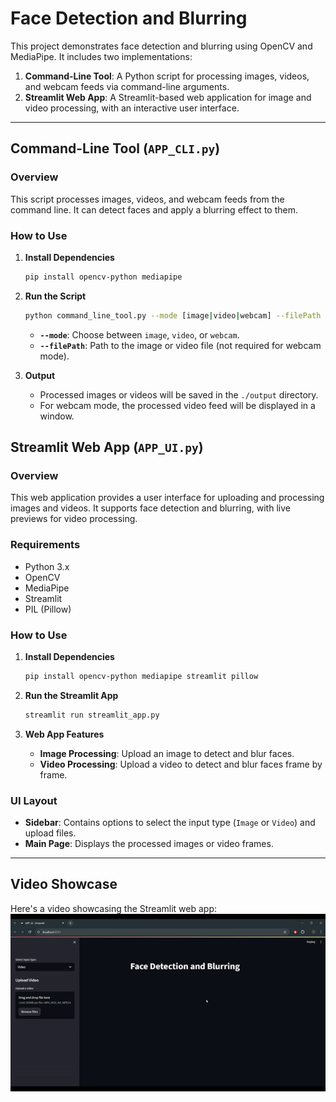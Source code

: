 # Face Detection and Blurring

This project demonstrates face detection and blurring using OpenCV and MediaPipe. It includes two implementations:

1. **Command-Line Tool**: A Python script for processing images, videos, and webcam feeds via command-line arguments.
2. **Streamlit Web App**: A Streamlit-based web application for image and video processing, with an interactive user interface.

---

## Command-Line Tool (`APP_CLI.py`)

### Overview

This script processes images, videos, and webcam feeds from the command line. It can detect faces and apply a blurring effect to them.



### How to Use

1. **Install Dependencies**

    ```bash
    pip install opencv-python mediapipe
    ```

2. **Run the Script**

    ```bash
    python command_line_tool.py --mode [image|video|webcam] --filePath [path/to/your/file]
    ```

    - **`--mode`**: Choose between `image`, `video`, or `webcam`.
    - **`--filePath`**: Path to the image or video file (not required for webcam mode).

3. **Output**

    - Processed images or videos will be saved in the `./output` directory.
    - For webcam mode, the processed video feed will be displayed in a window.



## Streamlit Web App (`APP_UI.py`)

### Overview

This web application provides a user interface for uploading and processing images and videos. It supports face detection and blurring, with live previews for video processing.

### Requirements

- Python 3.x
- OpenCV
- MediaPipe
- Streamlit
- PIL (Pillow)

### How to Use

1. **Install Dependencies**

    ```bash
    pip install opencv-python mediapipe streamlit pillow
    ```

2. **Run the Streamlit App**

    ```bash
    streamlit run streamlit_app.py
    ```

3. **Web App Features**

    - **Image Processing**: Upload an image to detect and blur faces.
    - **Video Processing**: Upload a video to detect and blur faces frame by frame.

### UI Layout

- **Sidebar**: Contains options to select the input type (`Image` or `Video`) and upload files.
- **Main Page**: Displays the processed images or video frames.
---

## Video Showcase

Here's a video showcasing the Streamlit web app:
![Streamlit Web App Showcase](demo.gif)



